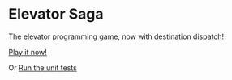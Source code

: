 Elevator Saga
===================
The elevator programming game, now with destination dispatch!

[Play it now!](http://2xh.github.io/elevatorsaga/)

Or [Run the unit tests](http://2xh.github.io/elevatorsaga/SpecRunner.html)
